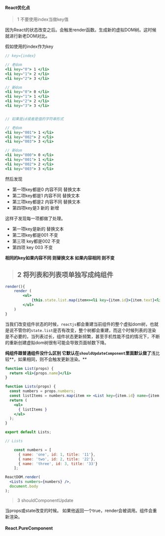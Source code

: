 #### React优化点



> 1 不要使用index当做key值



因为React的状态改变之后。会触发render函数。生成新的虚拟DOM树。这时候就进行新老DOM对比。

假如使用的index作为key

```jsx
// key={index}

// 老dom
<li key="0"> 1 </li>
<li key="1"> 2 </li>
<li key="2"> 3 </li>

// 新dom
<li key="0"> 0 </li>
<li key="1"> 1 </li>
<li key="2"> 2 </li>
<li key="3"> 3 </li>


// 如果是id或者是值的字符串形式

// 老dom
<li key="001"> 1 </li>
<li key="002"> 2 </li>
<li key="003"> 3 </li>

// 新dom
<li key="000"> 0 </li>
<li key="001"> 1 </li>
<li key="002"> 2 </li>
<li key="003"> 3 </li>

```

然后发现

* 第一项key都是0 内容不同 替换文本
* 第二项key都是1 内容不同 替换文本
* 第三项key都是2 内容不同 替换文本
* 第四项key是3 新的 新增



这样子发现每一项都做了处理。

* 第一项key是新的 替换文本
* 第二项key都是001 不变
* 第三项 key都是002 不变
* 第四项 key 003 不变



**相同的key如果内容不同 则替换文本 如果内容相同 则不变**





> ## 2 将列表和列表项单独写成纯组件



```jsx
render(){
    render (
        <ul>
            {this.state.list.map(item=><li key={item.id}>{item.text}<li>)}
        </ul>
    )
}
```

当我们改变组件状态的时候，`reactjs`都会重建当前组件的整个虚拟dom树，也就是说不管你的`state.list`是否有改变，整个树都会重建，而这个时候列表的渲染是不必要的，当列表过长，组件状态更新频繁，甚至手机性能不佳的情况下，不断的重新创建虚拟dom树很有可能会导致页面帧数下降。



**纯组件跟普通组件没什么区别 它默认在`shouldUpdateComponent`里面默认做了**浅比较**，如果相同，则不会触发更新渲染。**



```jsx
function List(props) {
  return <li>{props.name}</li>
}

function Lists(props) {
  const numbers = props.numbers;
  const listItems = numbers.map(item => <List key={item.id} name={item.name} /> );
  return (
    <ul>
      { listItems }
    </ul>
  );
}

export default Lists;

// Lists

    const numbers = [
      { name: 'one', id: 1, title: '11'},
      { name: 'two', id: 2, title: '22'},
      { name: 'three', id: 3, title: '33'}
    ];

ReactDOM.render(
  <Lists numbers={numbers} />,
  document.body
);
```



> 3 shouldComponentUpdate

当props或state改变的时候。 如果他返回一个true，render会被调用。组件会重新渲染。





#### React.PureComponent 















